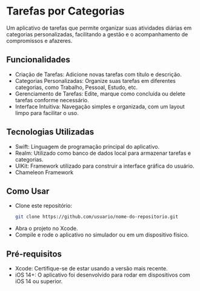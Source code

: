 # Tarefas por Categorias

Um aplicativo de tarefas que permite organizar suas atividades diárias em categorias personalizadas, facilitando a gestão e o acompanhamento de compromissos e afazeres.

## Funcionalidades

- Criação de Tarefas: Adicione novas tarefas com título e descrição.
- Categorias Personalizadas: Organize suas tarefas em diferentes categorias, como Trabalho, Pessoal, Estudo, etc.
- Gerenciamento de Tarefas: Edite, marque como concluída ou delete tarefas conforme necessário.
- Interface Intuitiva: Navegação simples e organizada, com um layout limpo para facilitar o uso.
  
## Tecnologias Utilizadas

- Swift: Linguagem de programação principal do aplicativo.
- Realm: Utilizado como banco de dados local para armazenar tarefas e categorias.
- UIKit: Framework utilizado para construir a interface gráfica do usuário.
- Chameleon Framework

## Como Usar

- Clone este repositório:
  ```bash
  git clone https://github.com/usuario/nome-do-repositorio.git
  
- Abra o projeto no Xcode.
- Compile e rode o aplicativo no simulador ou em um dispositivo físico.

## Pré-requisitos

- Xcode: Certifique-se de estar usando a versão mais recente.
- iOS 14+: O aplicativo foi desenvolvido para rodar em dispositivos com iOS 14 ou superior.
